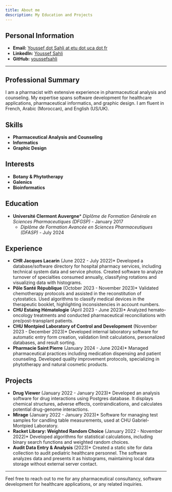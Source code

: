 ```yaml
---
title: About me
description: My Education and Projects
---
```


## Personal Information

- **Email:** [Youssef dot Sahli at etu dot uca dot fr](mailto\:Youssef.Sahli@etu.uca.fr)
- **LinkedIn:** [Youssef Sahli](https://www.linkedin.com/in/youssef-sahli)
- **GitHub:** [youssefsahli](https://github.com/youssefsahli)
---
## Professional Summary

I am a pharmacist with extensive experience in pharmaceutical analysis and counseling. My expertise spans software development for healthcare applications, pharmaceutical informatics, and graphic design. I am fluent in French, Arabic (Moroccan), and English (US/UK).

## Skills

- **Pharmaceutical Analysis and Counseling**
- **Informatics**
- **Graphic Design**

## Interests

- **Botany & Phytotherapy**
- **Galenics**
- **Bioinformatics**

## Education

- **Université Clermont Auvergne**\* _Diplôme de Formation Générale en Sciences Pharmaceutiques (DFGSP)_ - January 2017
  * _Diplôme de Formation Avancée en Sciences Pharmaceutiques (DFASP)_ - July 2024

## Experience

- **CHR Jacques Lacarin** (June 2022 - July 2022)\* Developed a database/software directory for hospital pharmacy services, including technical system data and service photos. Created software to analyze turnover of specialties consumed annually, classifying rotations and visualizing data with histograms.
- **Pôle Santé République** (October 2023 - November 2023)\* Validated chemotherapy protocols and assisted in the reconstitution of cytostatics. Used algorithms to classify medical devices in the therapeutic booklet, highlighting inconsistencies in account numbers.
- **CHU Estaing Hématologie** (April 2023 - June 2023)\* Analyzed hemato-oncology treatments and conducted pharmaceutical reconciliations with pre/post-transplant patients.
- **CHU Montpied Laboratory of Control and Development** (November 2023 - December 2023)\* Developed internal laboratory software for automatic entry form creation, validation limit calculations, personalized databases, and result sorting.
- **Pharmacie Saint Pierre** (January 2024 - June 2024)\* Managed pharmaceutical practices including medication dispensing and patient counseling. Developed quality improvement protocols, specializing in phytotherapy and natural cosmetic products.

## Projects

- **Drug Viewer** (January 2022 - January 2023)\* Developed an analysis software for drug interactions using Postgres database. It displays chemical structures, adverse effects, contraindications, and calculates potential drug-genome interactions.
- **Mirage** (January 2022 - January 2023)\* Software for managing test samples for candling table measurements, used at CHU Gabriel-Montpied Laboratory.
- **Racket Library: Weighted Random Choice** (January 2022 - November 2022)\* Developed algorithms for statistical calculations, including binary search functions and weighted random choices.
- **Audit Data Entry & Analysis** (2023)\* Created a static site for data collection to audit pediatric healthcare personnel. The software analyzes data and presents it as histograms, maintaining local data storage without external server contact.

---

Feel free to reach out to me for any pharmaceutical consultancy, software development for healthcare applications, or any related inquiries.

